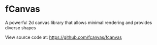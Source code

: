 # fCanvas

A powerful 2d canvas library that allows minimal rendering and provides diverse shapes

View source code at: https://github.com/fcanvas/fcanvas

